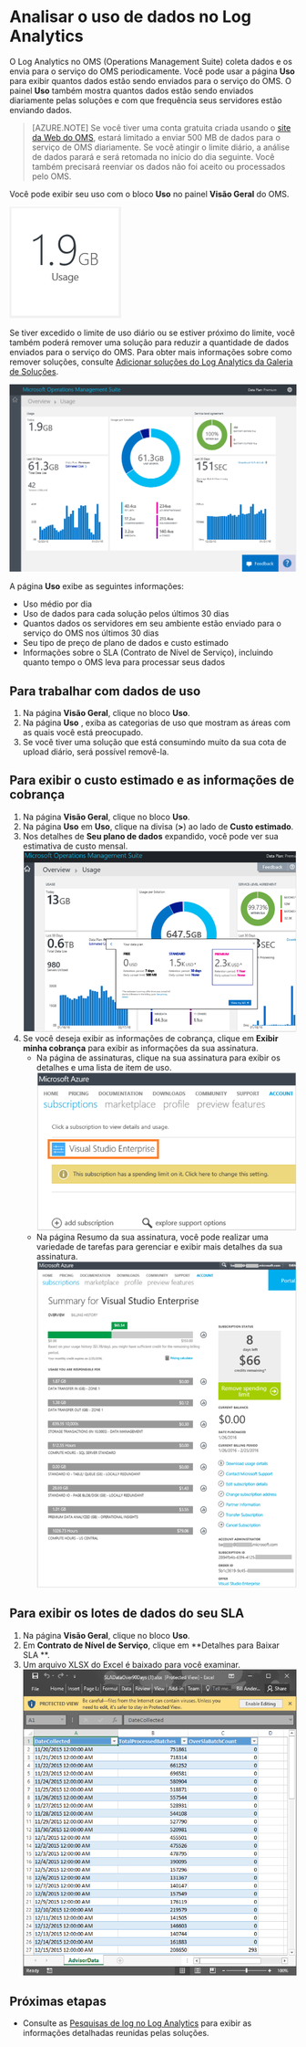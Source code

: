 <properties
    pageTitle="Analisar o uso de dados no Log Analytics | Microsoft Azure"
    description="Você pode usar a página Uso no Log Analytics para exibir quantos dados estão sendo enviados para o serviço do OMS."
    services="log-analytics"
    documentationCenter=""
    authors="bandersmsft"
    manager="jwhit"
    editor=""/>

<tags
    ms.service="log-analytics"
    ms.workload="na"
    ms.tgt_pltfrm="na"
    ms.devlang="na"
    ms.topic="get-started-article"
    ms.date="08/11/2016"
    ms.author="banders"/>


# <a name="analyze-data-usage-in-log-analytics"></a>Analisar o uso de dados no Log Analytics

O Log Analytics no OMS (Operations Management Suite) coleta dados e os envia para o serviço do OMS periodicamente.  Você pode usar a página **Uso** para exibir quantos dados estão sendo enviados para o serviço do OMS. O painel **Uso** também mostra quantos dados estão sendo enviados diariamente pelas soluções e com que frequência seus servidores estão enviando dados.

>[AZURE.NOTE] Se você tiver uma conta gratuita criada usando o [site da Web do OMS](http://www.microsoft.com/oms), estará limitado a enviar 500 MB de dados para o serviço de OMS diariamente. Se você atingir o limite diário, a análise de dados parará e será retomada no início do dia seguinte. Você também precisará reenviar os dados não foi aceito ou processados pelo OMS.

Você pode exibir seu uso com o bloco **Uso** no painel **Visão Geral** do OMS.

![bloco de uso](./media/log-analytics-usage/usage-tile.png)

Se tiver excedido o limite de uso diário ou se estiver próximo do limite, você também poderá remover uma solução para reduzir a quantidade de dados enviados para o serviço do OMS. Para obter mais informações sobre como remover soluções, consulte [Adicionar soluções do Log Analytics da Galeria de Soluções](log-analytics-add-solutions.md).

![painel de uso](./media/log-analytics-usage/usage-dashboard.png)

A página **Uso** exibe as seguintes informações:

- Uso médio por dia
- Uso de dados para cada solução pelos últimos 30 dias
- Quantos dados os servidores em seu ambiente estão enviado para o serviço do OMS nos últimos 30 dias
- Seu tipo de preço de plano de dados e custo estimado
- Informações sobre o SLA (Contrato de Nível de Serviço), incluindo quanto tempo o OMS leva para processar seus dados

## <a name="to-work-with-usage-data"></a>Para trabalhar com dados de uso

1. Na página **Visão Geral**, clique no bloco **Uso**.
2. Na página **Uso** , exiba as categorias de uso que mostram as áreas com as quais você está preocupado.
3. Se você tiver uma solução que está consumindo muito da sua cota de upload diário, será possível removê-la.

## <a name="to-view-your-estimated-cost-and-billing-information"></a>Para exibir o custo estimado e as informações de cobrança
1. Na página **Visão Geral**, clique no bloco **Uso**.
2. Na página **Uso** em **Uso**, clique na divisa (**>**) ao lado de **Custo estimado**.
3. Nos detalhes de **Seu plano de dados** expandido, você pode ver sua estimativa de custo mensal.  
    ![Seu plano de dados](./media/log-analytics-usage/usage-data-plan.png)
4. Se você deseja exibir as informações de cobrança, clique em **Exibir minha cobrança** para exibir as informações da sua assinatura.
    - Na página de assinaturas, clique na sua assinatura para exibir os detalhes e uma lista de item de uso.  
        ![assinatura](./media/log-analytics-usage/usage-sub01.png)
    - Na página Resumo da sua assinatura, você pode realizar uma variedade de tarefas para gerenciar e exibir mais detalhes da sua assinatura.  
        ![detalhes da assinatura](./media/log-analytics-usage/usage-sub02.png)

## <a name="to-view-data-batches-for-your-sla"></a>Para exibir os lotes de dados do seu SLA
1. Na página **Visão Geral**, clique no bloco **Uso**.
2. Em **Contrato de Nível de Serviço**, clique em **Detalhes para Baixar SLA **.
3. Um arquivo XLSX do Excel é baixado para você examinar.  
    ![Detalhes de SLA](./media/log-analytics-usage/usage-sla-details.png)

## <a name="next-steps"></a>Próximas etapas

- Consulte as [Pesquisas de log no Log Analytics](log-analytics-log-searches.md) para exibir as informações detalhadas reunidas pelas soluções.



<!--HONumber=Oct16_HO2-->



